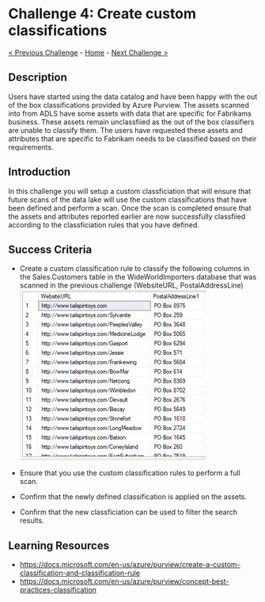 # Challenge 4: Create custom classifications

[< Previous Challenge](./Challenge3.md) - [Home](../readme.md) - [Next Challenge >](./Challenge5.md)

## Description

Users have started using the data catalog and have been happy with the out of the box classifications provided by Azure Purview. The assets scanned into from ADLS have some assets with data that are specific for Fabrikams business. These assets remain unclassfiied as the out of the box classifiers are unable to classify them. The users have requested these assets and attributes that are specific to Fabrikam needs to be classified based on their requirements.

## Introduction
In this challenge you will setup a custom classficiation that will ensure that future scans of the data lake will use the custom classifications that have been defined and perform a scan. Once the scan is completed ensure that the assets and attributes reported earlier are now successfully classfiied according to the classficiation rules that you have defined.

## Success Criteria
- Create a custom classification rule to classify the following columns in the Sales.Customers table in the WideWorldImporters database that was scanned in the previous challenge (WebsiteURL, PostalAddressLine)
![screenshot](./screenshotChallenge4.png)

- Ensure that you use the custom classification rules to perform a full scan.
- Confirm that the newly defined classification is applied on the assets.
- Confirm that the new classficiation can be used to filter the search results.

## Learning Resources
- https://docs.microsoft.com/en-us/azure/purview/create-a-custom-classification-and-classification-rule
- https://docs.microsoft.com/en-us/azure/purview/concept-best-practices-classification
